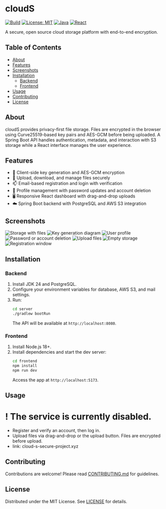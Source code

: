 # cloudS

<!-- Badges -->
[![Build](https://img.shields.io/badge/build-passing-brightgreen)](#)
[![License: MIT](https://img.shields.io/badge/License-MIT-blue.svg)](LICENSE)
[![Java](https://img.shields.io/badge/java-24-orange.svg)](#)
[![React](https://img.shields.io/badge/React-18-61DAFB.svg)](#)

A secure, open source cloud storage platform with end-to-end encryption.

## Table of Contents
- [About](#about)
- [Features](#features)
- [Screenshots](#screenshots)
- [Installation](#installation)
  - [Backend](#backend)
  - [Frontend](#frontend)
- [Usage](#usage)
- [Contributing](#contributing)
- [License](#license)

## About
cloudS provides privacy-first file storage. Files are encrypted in the browser using Curve25519-based key pairs and AES-GCM before being uploaded. A Spring Boot API handles authentication, metadata, and interaction with S3 storage while a React interface manages the user experience.

## Features
- 🔐 Client-side key generation and AES-GCM encryption
- 📁 Upload, download, and manage files securely
- 📫 Email-based registration and login with verification
- 👤 Profile management with password updates and account deletion
- 🖥️ Responsive React dashboard with drag-and-drop uploads
- ☁️ Spring Boot backend with PostgreSQL and AWS S3 integration

## Screenshots
![Storage with files](https://i.postimg.cc/rwTX50Hy/asd.png)
![Key generation diagram](https://i.postimg.cc/rwTX50Hy/asd.png)
![User profile](https://i.postimg.cc/rwTX50Hy/asd.png)
![Password or account deletion](https://i.postimg.cc/rphB6hwz/unnamed-1.png)
![Upload files](https://i.postimg.cc/DwcV6fVr/unnamed-2.png)
![Empty storage](https://i.postimg.cc/hG4k5FgH/unnamed-3.png)
![Registration window](https://postimg.cc/9RPLNXJ8)

## Installation
### Backend
1. Install JDK 24 and PostgreSQL.
2. Configure your environment variables for database, AWS S3, and mail settings.
3. Run:
   ```bash
   cd server
   ./gradlew bootRun
   ```
   The API will be available at `http://localhost:8080`.

### Frontend
1. Install Node.js 18+.
2. Install dependencies and start the dev server:
   ```bash
   cd frontend
   npm install
   npm run dev
   ```
   Access the app at `http://localhost:5173`.

## Usage

# ! The service is currently disabled.

- Register and verify an account, then log in.
- Upload files via drag-and-drop or the upload button. Files are encrypted before upload.
- link: cloud-s-secure-project.xyz

## Contributing
Contributions are welcome! Please read [CONTRIBUTING.md](CONTRIBUTING.md) for guidelines.

## License
Distributed under the MIT License. See [LICENSE](LICENSE) for details.

